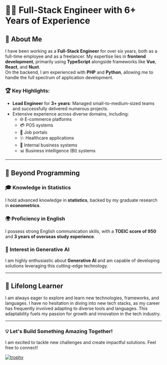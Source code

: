# 👨‍💻 Full-Stack Engineer with 6+ Years of Experience  

## 🌟 About Me  
I have been working as a **Full-Stack Engineer** for over six years, both as a full-time employee and as a freelancer. My expertise lies in **frontend development**, primarily using **TypeScript** alongside frameworks like **Vue**, **React**, and **Nuxt**.  
On the backend, I am experienced with **PHP** and **Python**, allowing me to handle the full spectrum of application development.  

### 🏆 Key Highlights:  
- **Lead Engineer** for **3+ years**: Managed small-to-medium-sized teams and successfully delivered numerous projects.  
- Extensive experience across diverse domains, including:  
  - 🌐 E-commerce platforms  
  - 💳 POS systems  
  - 🏢 Job portals  
  - 🩺 Healthcare applications  
  - 🏢 Internal business systems  
  - 📊 Business intelligence (BI) systems  

---

## 💼 Beyond Programming  
### 🎓 Knowledge in Statistics  
I hold advanced knowledge in **statistics**, backed by my graduate research in **econometrics**.  

### 🌍 Proficiency in English  
I possess strong English communication skills, with a **TOEIC score of 950** and **3 years of overseas study experience**.  

### 🤖 Interest in Generative AI  
I am highly enthusiastic about **Generative AI** and am capable of developing solutions leveraging this cutting-edge technology.  

---

## 🚀 Lifelong Learner  
I am always eager to explore and learn new technologies, frameworks, and languages. I have no hesitation in diving into new tech stacks, as my career has frequently involved adapting to diverse tools and languages. This adaptability fuels my passion for growth and innovation in the tech industry.  

---

### 💡 Let's Build Something Amazing Together!  
I am excited to tackle new challenges and create impactful solutions. Feel free to connect!


[![trophy](https://github-profile-trophy.vercel.app/?username=kojish2018&theme=onedark&column=7
)](https://github.com/ryo-ma/github-profile-trophy)


<!-- 

[![Top Langs](https://github-readme-stats.vercel.app/api/top-langs/?username=kojish2018&layout=compact)]
(https://github.com/anuraghazra/github-readme-stats)

[![Anurag's GitHub stats](https://github-readme-stats.vercel.app/api?username=kojish2018&theme=onedark&show_icons=true)](https://github.com/anuraghazra/github-readme-stats)

-->
